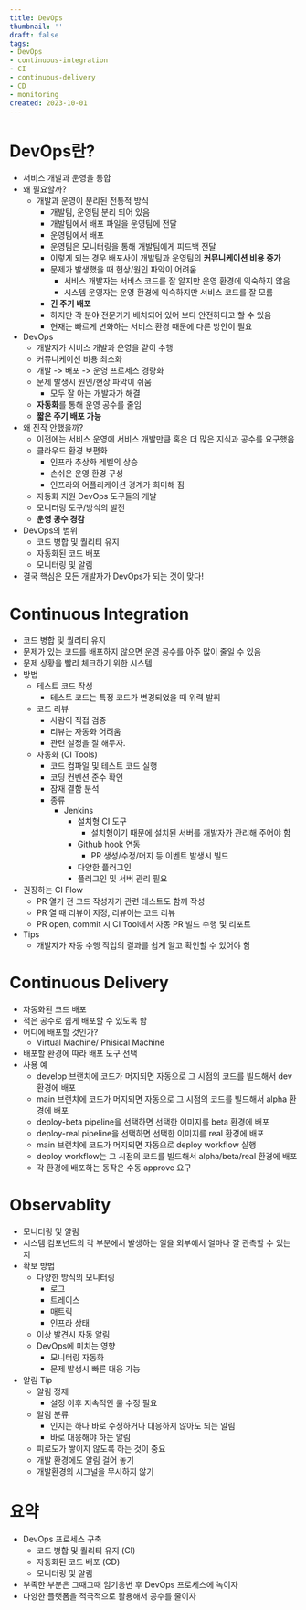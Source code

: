 ```yaml
---
title: DevOps
thumbnail: ''
draft: false
tags:
- DevOps
- continuous-integration
- CI
- continuous-delivery
- CD
- monitoring
created: 2023-10-01
---
```


# DevOps란?

* 서비스 개발과 운영을 통합
* 왜 필요할까?
  * 개발과 운영이 분리된 전통적 방식
    * 개발팀, 운영팀 분리 되어 있음
    * 개발팀에서 배포 파일을 운영팀에 전달
    * 운영팀에서 배포
    * 운영팀은 모니터링을 통해 개발팀에게 피드백 전달
    * 이렇게 되는 경우 배포사이 개발팀과 운영팀의 **커뮤니케이션 비용 증가**
    * 문제가 발생했을 때 현상/원인 파악이 어려움
      * 서비스 개발자는 서비스 코드를 잘 알지만 운영 환경에 익숙하지 않음
      * 시스템 운영자는 운영 환경에 익숙하지만 서비스 코드를 잘 모름
    * **긴 주기 배포** 
    * 하지만 각 분야 전문가가 배치되어 있어 보다 안전하다고 할 수 있음
    * 현재는 빠르게 변화하는 서비스 환경 때문에 다른 방안이 필요
* DevOps
  * 개발자가 서비스 개발과 운영을 같이 수행
  * 커뮤니케이션 비용 최소화
  * 개발 -> 배포 -> 운영 프로세스 경량화
  * 문제 발생시 원인/현상 파악이 쉬움
    * 모두 잘 아는 개발자가 해결
  * **자동화**를 통해 운영 공수를 줄임
  * **짧은 주기 배포 가능**
* 왜 진작 안했을까?
  * 이전에는 서비스 운영에 서비스 개발만큼 혹은 더 많은 지식과 공수를 요구했음
  * 클라우드 환경 보편화
    * 인프라 추상화 레벨의 상승
    * 손쉬운 운영 환경 구성
    * 인프라와 어플리케이션 경계가 희미해 짐
  * 자동화 지원 DevOps 도구들의 개발
  * 모니터링 도구/방식의 발전
  * **운영 공수 경감**
* DevOps의 범위
  * 코드 병합 및 퀄리티 유지
  * 자동화된 코드 배포
  * 모니터링 및 알림
* 결국 핵심은 모든 개발자가 DevOps가 되는 것이 맞다!

# Continuous Integration

* 코드 병합 및 퀄리티 유지
* 문제가 있는 코드를 배포하지 않으면 운영 공수를 아주 많이 줄일 수 있음
* 문제 상황을 빨리 체크하기 위한 시스템
* 방법
  * 테스트 코드 작성
    * 테스트 코드는 특정 코드가 변경되었을 때 위력 발휘
  * 코드 리뷰
    * 사람이 직접 검증
    * 리뷰는 자동화 어려움
    * 관련 설정을 잘 해두자.
  * 자동화 (CI Tools)
    * 코드 컴파일 및 테스트 코드 실행
    * 코딩 컨벤션 준수 확인
    * 잠재 결함 분석
    * 종류
      * Jenkins
        * 설치형 CI 도구
          * 설치형이기 때문에 설치된 서버를 개발자가 관리해 주어야 함
        * Github hook 연동
          * PR 생성/수정/머지 등 이벤트 발생시 빌드
        * 다양한 플러그인
        * 플러그인 및 서버 관리 필요
* 권장하는 CI Flow
  * PR 열기 전 코드 작성자가 관련 테스트도 함께 작성
  * PR 열 때 리뷰어 지정, 리뷰어는 코드 리뷰
  * PR open, commit 시 CI Tool에서 자동 PR 빌드 수행 및 리포트
* Tips
  * 개발자가 자동 수행 작업의 결과를 쉽게 알고 확인할 수 있어야 함

# Continuous Delivery

* 자동화된 코드 배포
* 적은 공수로 쉽게 배포할 수 있도록 함
* 어디에 배포할 것인가?
  * Virtual Machine/ Phisical Machine
* 배포할 환경에 따라 배포 도구 선택
* 사용 예
  * develop 브랜치에 코드가 머지되면 자동으로 그 시점의 코드를 빌드해서 dev 환경에 배포
  * main 브랜치에 코드가 머지되면 자동으로 그 시점의 코드를 빌드해서 alpha 환경에 배포
  * deploy-beta pipeline을 선택하면 선택한 이미지를 beta 환경에 배포
  * deploy-real pipeline을 선택하면 선택한 이미지를 real 환경에 배포
  * main 브랜치에 코드가 머지되면 자동으로 deploy workflow 실행
  * deploy workflow는 그 시점의 코드를 빌드해서 alpha/beta/real 환경에 배포
  * 각 환경에 배포하는 동작은 수동 approve 요구

# Observablity

* 모니터링 및 알림
* 시스템 컴포넌트의 각 부분에서 발생하는 일을 외부에서 얼마나 잘 관측할 수 있는지
* 확보 방법
  * 다양한 방식의 모니터링
    * 로그
    * 트레이스
    * 매트릭
    * 인프라 상태
  * 이상 발견시 자동 알림
  * DevOps에 미치는 영향
    * 모니터링 자동화
    * 문제 발생시 빠른 대응 가능
* 알림 Tip
  * 알림 정제
    * 설정 이후 지속적인 룰 수정 필요
  * 알림 분류
    * 인지는 하나 바로 수정하거나 대응하지 않아도 되는 알림
    * 바로 대응해야 하는 알림
  * 피로도가 쌓이지 않도록 하는 것이 중요
  * 개발 환경에도 알림 걸어 놓기
  * 개발환경의 시그널을 무시하지 않기

# 요약

* DevOps 프로세스 구축
  * 코드 병합 및 퀄리티 유지 (CI)
  * 자동화된 코드 배포 (CD)
  * 모니터링 및 알림
* 부족한 부분은 그때그때 임기응변 후 DevOps 프로세스에 녹이자
* 다양한 플랫폼을 적극적으로 활용해서 공수를 줄이자
